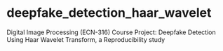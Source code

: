 # deepfake_detection_haar_wavelet
Digital Image Processing (ECN-316) Course Project: Deepfake Detection Using Haar Wavelet Transform, a Reproducibility study
